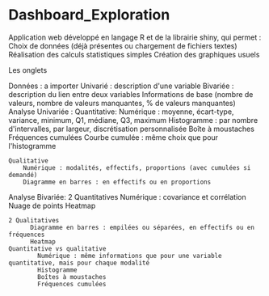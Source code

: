 # Dashboard_Exploration
Application web développé en langage R et de la librairie shiny, qui permet :
  Choix de données (déjà présentes ou chargement de fichiers textes)
  Réalisation des calculs statistiques simples
  Création des graphiques usuels

Les onglets

Données : a importer
Univarié : description d'une variable
Bivariée : description du lien entre deux variables
Informations de base (nombre de valeurs, nombre de valeurs manquantes, % de valeurs manquantes)
Analyse Univariée :
    Quantitative:
        Numérique : moyenne, écart-type, variance, minimum, Q1, médiane, Q3, maximum
        Histogramme : par nombre d'intervalles, par largeur, discrétisation personnalisée
        Boîte à moustaches
        Fréquences cumulées
        Courbe cumulée : même choix que pour l'histogramme
     
    Qualitative
        Numérique : modalités, effectifs, proportions (avec cumulées si demandé)
        Diagramme en barres : en effectifs ou en proportions
Analyse Bivariée:
    2 Quantitatives
          Numérique : covariance et corrélation
          Nuage de points
          Heatmap

    2 Qualitatives
          Diagramme en barres : empilées ou séparées, en effectifs ou en fréquences
          Heatmap
    Quantitative vs qualitative
            Numérique : même informations que pour une variable quantitative, mais pour chaque modalité
            Histogramme
            Boîtes à moustaches
            Fréquences cumulées
            
